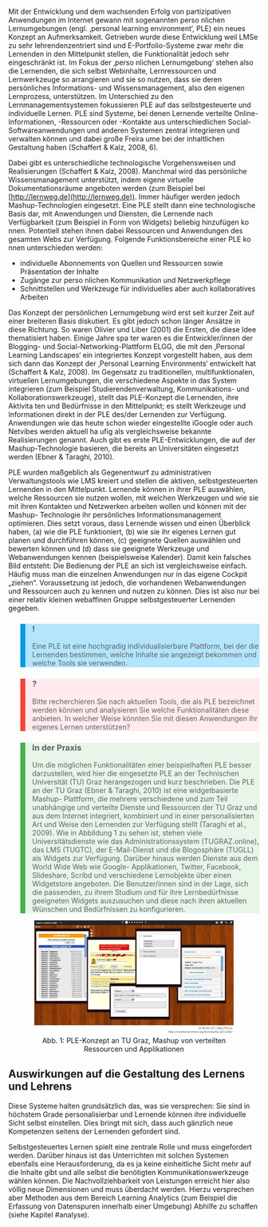 <!-- filename: 05_Persoenliche_Lernumgebungen_PLE.md -->
<!-- title: Persönliche Lernumgebungen (PLE) -->

Mit der Entwicklung und dem wachsenden Erfolg von partizipativen Anwendungen im Internet gewann mit sogenannten perso nlichen Lernumgebungen (engl. ‚personal learning environment‘, PLE) ein neues Konzept an Aufmerksamkeit. Getrieben wurde diese Entwicklung weil LMSe zu sehr lehrendenzentriert sind und E-Portfolio-Systeme zwar mehr die Lernenden in den Mittelpunkt stellen, die Funktionalität jedoch sehr eingeschränkt ist. Im Fokus der ‚perso nlichen Lernumgebung‘ stehen also die Lernenden, die sich selbst Webinhalte, Lernressourcen und Lernwerkzeuge so arrangieren und sie so nutzen, dass sie deren persönliches Informations- und Wissensmanagement, also den eigenen Lernprozess, unterstützen. Im Unterschied zu den Lernmanagementsystemen fokussieren PLE auf das selbstgesteuerte und individuelle Lernen. PLE sind Systeme, bei denen Lernende verteilte Online-Informationen, -Ressourcen oder -Kontakte aus unterschiedlichen Social-Softwareanwendungen und anderen Systemen zentral integrieren und verwalten können und dabei große Freira ume bei der inhaltlichen Gestaltung haben (Schaffert &amp; Kalz, 2008, 6).

Dabei gibt es unterschiedliche technologische Vorgehensweisen und Realisierungen (Schaffert &amp; Kalz, 2008). Manchmal wird das persönliche Wissensmanagement unterstützt, indem eigene virtuelle Dokumentationsräume angeboten werden (zum Beispiel bei [http://lernweg.de](http://lernweg.de)). Immer häufiger werden jedoch Mashup-Technologien eingesetzt. Eine PLE stellt dann eine technologische Basis dar, mit Anwendungen und Diensten, die Lernende nach Verfügbarkeit (zum Beispiel in Form von Widgets) beliebig hinzufügen ko nnen. Potentiell stehen ihnen dabei Ressourcen und Anwendungen des gesamten Webs zur Verfügung. Folgende Funktionsbereiche einer PLE ko nnen unterschieden werden:

- individuelle Abonnements von Quellen und Ressourcen sowie Präsentation der Inhalte
- Zugänge zur perso nlichen Kommunikation und Netzwerkpflege
- Schnittstellen und Werkzeuge für individuelles aber auch kollaboratives Arbeiten

Das Konzept der persönlichen Lernumgebung wird erst seit kurzer Zeit auf einer breiteren Basis diskutiert. Es gibt jedoch schon länger Ansätze in diese Richtung. So waren Olivier und Liber (2001) die Ersten, die diese Idee thematisiert haben. Einige Jahre spa ter waren es die Entwickler/innen der Blogging- und Social-Networking-Plattform ELGG, die mit den ‚Personal Learning Landscapes‘ ein integriertes Konzept vorgestellt haben, aus dem sich dann das Konzept der ‚Personal Learning Environments‘ entwickelt hat (Schaffert &amp; Kalz, 2008). Im Gegensatz zu traditionellen, multifunktionalen, virtuellen Lernumgebungen, die verschiedene Aspekte in das System integrieren (zum Beispiel Studierendenverwaltung, Kommunikations- und Kollaborationswerkzeuge), stellt das PLE-Konzept die Lernenden, ihre Aktivita ten und Bedürfnisse in den Mittelpunkt; es stellt Werkzeuge und Informationen direkt in der PLE des/der Lernenden zur Verfügung. Anwendungen wie das heute schon wieder eingestellte iGoogle oder auch Netvibes werden aktuell ha ufig als vergleichsweise bekannte Realisierungen genannt. Auch gibt es erste PLE-Entwicklungen, die auf der Mashup-Technologie basieren, die bereits an Universitäten eingesetzt werden (Ebner &amp; Taraghi, 2010).

PLE wurden maßgeblich als Gegenentwurf zu administrativen Verwaltungstools wie LMS kreiert und stellen die aktiven, selbstgesteuerten Lernenden in den Mittelpunkt. Lernende können in ihrer PLE auswählen, welche Ressourcen sie nutzen wollen, mit welchen Werkzeugen und wie sie mit ihren Kontakten und Netzwerken arbeiten wollen und können mit der Mashup- Technologie ihr persönliches Informationsmanagement optimieren. Dies setzt voraus, dass Lernende wissen und einen Überblick haben, (a) wie die PLE funktioniert, (b) wie sie ihr eigenes Lernen gut planen und durchführen können, (c) geeignete Quellen auswählen und bewerten können und (d) dass sie geeignete Werkzeuge und Webanwendungen kennen (beispielsweise Kalender). Damit kein falsches Bild entsteht: Die Bedienung der PLE an sich ist vergleichsweise einfach. Häufig muss man die einzelnen Anwendungen nur in das eigene Cockpit „ziehen“. Voraussetzung ist jedoch, die vorhandenen Webanwendungen und Ressourcen auch zu kennen und nutzen zu können. Dies ist also nur bei einer relativ kleinen webaffinen Gruppe selbstgesteuerter Lernenden gegeben.

<blockquote style="background: #B3E5FC; border-left: 10px solid #039BE5">

### !

Eine PLE ist eine hochgradig individualisierbare Plattform, bei der die Lernenden bestimmen, welche Inhalte sie angezeigt bekommen und welche Tools sie verwenden.

</blockquote>

<blockquote style="background: #FFEBEE; border-left: 10px solid #F44336">

### ?

Bitte recherchieren Sie nach aktuellen Tools, die als PLE bezeichnet werden können und analysieren Sie welche Funktionalitäten diese anbieten. In welcher Weise könnten Sie mit diesen Anwendungen Ihr eigenes Lernen unterstützen?

</blockquote>

<blockquote style="background: #E8F5E9; border-left: 10px solid #4CAF50">

### In der Praxis

Um die möglichen Funktionalitäten einer beispielhaften PLE besser darzustellen, wird hier die eingesetzte PLE an der Technischen Universität (TU) Graz herangezogen und kurz beschrieben. Die PLE an der TU Graz (Ebner &amp; Taraghi, 2010) ist eine widgetbasierte Mashup- Plattform, die mehrere verschiedene und zum Teil unabhängige und verteilte Dienste und Ressourcen der TU Graz und aus dem Internet integriert, kombiniert und in einer personalisierten Art und Weise den Lernenden zur Verfügung stellt (Taraghi et al., 2009). Wie in Abbildung 1 zu sehen ist, stehen viele Universitätsdienste wie das Administrationssystem (TUGRAZ.online), das LMS (TUGTC), der E-Mail-Dienst und die Blogosphäre (TUGLL) als Widgets zur Verfügung. Darüber hinaus werden Dienste aus dem World Wide Web wie Google- Applikationen, Twitter, Facebook, Slideshare, Scribd und verschiedene Lernobjekte über einen Widgetstore angeboten. Die Benutzer/innen sind in der Lage, sich die passenden, zu ihrem Studium und für ihre Lernbedürfnisse geeigneten Widgets auszusuchen und diese nach ihren aktuellen Wünschen und Bedürfnissen zu konfigurieren. </blockquote>

<center><figure>
  <img src="img/1_PLEKonzept_an_TU_Graz_Mashup_von_verteilten_Ressourcen_und_Applikationen.png" alt="Abb. 1: PLE-Konzept an TU Graz, Mashup von verteilten Ressourcen und Applikationen">
  <figcaption>Abb. 1: PLE-Konzept an TU Graz, Mashup von verteilten Ressourcen und Applikationen</figcaption>
</figure></center>


## Auswirkungen auf die Gestaltung des Lernens und Lehrens

Diese Systeme halten grundsätzlich das, was sie versprechen: Sie sind in höchstem Grade personalisierbar und Lernende können ihre individuelle Sicht selbst einstellen. Dies bringt mit sich, dass auch gänzlich neue Kompetenzen seitens der Lernenden gefordert sind.

Selbstgesteuertes Lernen spielt eine zentrale Rolle und muss eingefordert werden. Darüber hinaus ist das Unterrichten mit solchen Systemen ebenfalls eine Herausforderung, da es ja keine einheitliche Sicht mehr auf die Inhalte gibt und alle selbst die benötigten Kommunikationswerkzeuge wählen können. Die Nachvollziehbarkeit von Leistungen erreicht hier also völlig neue Dimensionen und muss überdacht werden. Hierzu versprechen aber Methoden aus dem Bereich Learning Analytics (zum Beispiel die Erfassung von Datenspuren innerhalb einer Umgebung) Abhilfe zu schaffen (siehe Kapitel #analyse).
